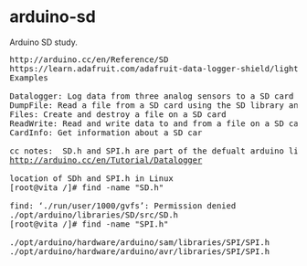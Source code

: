 # arduino-sd
Arduino SD study.
<pre>
http://arduino.cc/en/Reference/SD
https://learn.adafruit.com/adafruit-data-logger-shield/light-and-temperature-logger
Examples

Datalogger: Log data from three analog sensors to a SD card using the SD library
DumpFile: Read a file from a SD card using the SD library and send it over the serial port
Files: Create and destroy a file on a SD card
ReadWrite: Read and write data to and from a file on a SD card
CardInfo: Get information about a SD car

cc notes:  SD.h and SPI.h are part of the defualt arduino libraries.
<a href ="http://arduino.cc/en/Tutorial/Datalogger" target ="_blank" >http://arduino.cc/en/Tutorial/Datalogger</a>

location of SDh and SPI.h in Linux
[root@vita /]# find -name "SD.h"

find: ‘./run/user/1000/gvfs’: Permission denied
./opt/arduino/libraries/SD/src/SD.h
[root@vita /]# find -name "SPI.h"

./opt/arduino/hardware/arduino/sam/libraries/SPI/SPI.h
./opt/arduino/hardware/arduino/avr/libraries/SPI/SPI.h


</pre>
